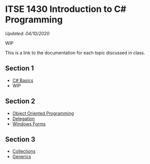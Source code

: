 # ITSE 1430 Introduction to C# Programming
*Updated: 04/10/2020*

WIP

This is a link to the documentation for each topic discussed in class.

##  Section 1

- [C# Basics](sections/basics/readme.md) 
- WIP

## Section 2

- [Object Oriented Programming](sections/oop/readme.md)
- [Delegation](sections/delegation/readme.md)
- [Windows Forms](sections/winforms/readme.md)

## Section 3

- [Collections](sections/collections/readme.md)
- [Generics](sections/generics/readme.md)
  